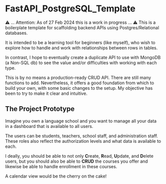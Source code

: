 # FastAPI_PostgreSQL_Template
⚠️ ... Attention: As of 27 Feb 2024 this is a work in progress ... ⚠️
This is a boilerplate template for scaffolding backend APIs using Postgres/Relational databases.

It is intended to be a learning tool for beginners (like myself), who wish to explore how to handle and work with relationships between rows in tables.

In contrast, I hope to eventually create a duplicate API to use with MongoDB (a Non-SQL db) to see the value and/or difficulties with working with each type.

This is by no means a production-ready CRUD API. There are still many functions to add. Nevertheless, it offers a good foundation from which to build your own, with some basic changes to the setup. My objective has been to try to make it clear and intuitive.

## The Project Prototype
Imagine you own a language school and you want to manage all your data in a dashboard that is available to all users.

The users can be students, teachers, school staff, and administration staff. These roles also reflect the authorization levels and what data is available to each.

I deally, you should be able to not only **C**reate, **R**ead, **U**pdate, and **D**elete users, but you should also be able to **CRUD** the courses you offer
and likewise be able to handle enrollment in these courses.

A calendar view would be the cherry on the cake!

 